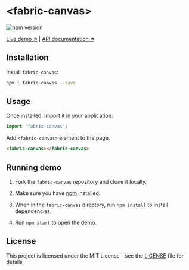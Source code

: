 # &lt;fabric-canvas&gt;

[![npm version](https://badgen.net/npm/v/fabric-canvas?color=00B4F0)](https://www.npmjs.com/package/fabric-canvas)

<!--
[![Published on Vaadin Directory](https://img.shields.io/badge/Vaadin%20Directory-published-00b4f0.svg)](https://vaadin.com/directory/component/vaadin-component-factoryfabric-canvas)
-->

[Live demo ↗](https://fabric-canvas.netlify.com)
|
[API documentation ↗](https://fabric-canvas.netlify.com/api/#/elements/FabricCanvas)

## Installation

Install `fabric-canvas`:

```sh
npm i fabric-canvas --save
```

## Usage

Once installed, import it in your application:

```js
import 'fabric-canvas';
```

Add `<fabric-canvas>` element to the page.

```html
<fabric-canvas></fabric-canvas>
```

## Running demo

1. Fork the `fabric-canvas` repository and clone it locally.

1. Make sure you have [npm](https://www.npmjs.com/) installed.

1. When in the `fabric-canvas` directory, run `npm install` to install dependencies.

1. Run `npm start` to open the demo.

## License

This project is licensed under the MIT License - see the [LICENSE](LICENSE) file for details
